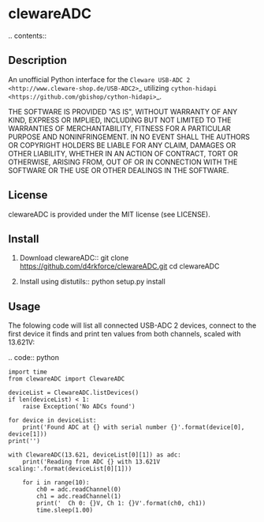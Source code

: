 clewareADC
==========

.. contents::

Description
-----------
An unofficial Python interface for the `Cleware USB-ADC 2 <http://www.cleware-shop.de/USB-ADC2>`_ utilizing
`cython-hidapi <https://github.com/gbishop/cython-hidapi>`_.

THE SOFTWARE IS PROVIDED "AS IS", WITHOUT WARRANTY OF ANY KIND, EXPRESS OR
IMPLIED, INCLUDING BUT NOT LIMITED TO THE WARRANTIES OF MERCHANTABILITY,
FITNESS FOR A PARTICULAR PURPOSE AND NONINFRINGEMENT.  IN NO EVENT SHALL THE
AUTHORS OR COPYRIGHT HOLDERS BE LIABLE FOR ANY CLAIM, DAMAGES OR OTHER
LIABILITY, WHETHER IN AN ACTION OF CONTRACT, TORT OR OTHERWISE, ARISING FROM,
OUT OF OR IN CONNECTION WITH THE SOFTWARE OR THE USE OR OTHER DEALINGS IN
THE SOFTWARE.

License
-------
clewareADC is provided under the MIT license (see LICENSE).

Install
-------

1. Download clewareADC::
		git clone https://github.com/d4rkforce/clewareADC.git
		cd clewareADC

2. Install using distutils::
		python setup.py install

Usage
-----
The folowing code will list all connected USB-ADC 2 devices, connect to the first device it finds
and print ten values from both channels, scaled with 13.621V:

.. code:: python

    import time
    from clewareADC import ClewareADC

    deviceList = ClewareADC.listDevices()
    if len(deviceList) < 1:
        raise Exception('No ADCs found')

    for device in deviceList:
        print('Found ADC at {} with serial number {}'.format(device[0], device[1]))
    print('')

    with ClewareADC(13.621, deviceList[0][1]) as adc:
        print('Reading from ADC {} with 13.621V scaling:'.format(deviceList[0][1]))

        for i in range(10):
            ch0 = adc.readChannel(0)
            ch1 = adc.readChannel(1)
            print('  Ch 0: {}V, Ch 1: {}V'.format(ch0, ch1))
            time.sleep(1.00)

